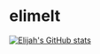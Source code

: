 # elimelt

[![Elijah's GitHub stats](https://github-readme-stats.vercel.app/api?username=elimelt)](https://github.com/anuraghazra/github-readme-stats)
